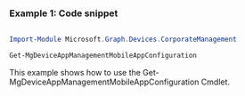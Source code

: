### Example 1: Code snippet

```powershell

Import-Module Microsoft.Graph.Devices.CorporateManagement

Get-MgDeviceAppManagementMobileAppConfiguration

```
This example shows how to use the Get-MgDeviceAppManagementMobileAppConfiguration Cmdlet.

